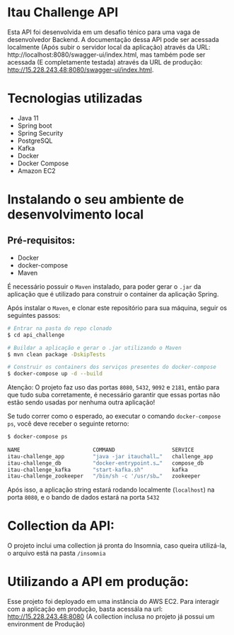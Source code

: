# Itau Challenge API

Esta API foi desenvolvida em um desafio ténico para uma vaga de desenvolvedor Backend.
A documentação dessa API pode ser acessada localmente (Após subir o servidor local da aplicação) através da URL: http://localhost:8080/swagger-ui/index.html, mas também pode ser acessada (E completamente testada) através da URL de produção: http://15.228.243.48:8080/swagger-ui/index.html.

# Tecnologias utilizadas
- Java 11
- Spring boot
- Spring Security
- PostgreSQL
- Kafka
- Docker
- Docker Compose
- Amazon EC2

# Instalando o seu ambiente de desenvolvimento local

## Pré-requisitos:
- Docker
- docker-compose
- Maven

É necessário possuir o `Maven` instalado, para poder gerar o `.jar` da aplicação que é utilizado para construir o container da aplicação Spring.

Após instalar o `Maven`, e clonar este repositório para sua máquina, seguir os seguintes passos:

```bash
# Entrar na pasta do repo clonado
$ cd api_challenge 

# Buildar a aplicação e gerar o .jar utilizando o Maven
$ mvn clean package -DskipTests

# Construir os containers dos serviços presentes do docker-compose
$ docker-compose up -d --build
```

Atenção: O projeto faz uso das portas `8080`, `5432`, `9092` e `2181`, então para que tudo suba corretamente, é necessário garantir que essas portas não estão sendo usadas por nenhuma outra aplicação!

Se tudo correr como o esperado, ao executar o comando `docker-compose ps`, você deve receber o seguinte retorno:
```bash
$ docker-compose ps    
       
NAME                       COMMAND                  SERVICE             STATUS              PORTS
itau-challenge_app         "java -jar itauchall…"   challenge_app       running             0.0.0.0:8080->8080/tcp, :::8080->8080/tcp
itau-challenge_db          "docker-entrypoint.s…"   compose_db          running             0.0.0.0:5432->5432/tcp, :::5432->5432/tcp
itau-challenge_kafka       "start-kafka.sh"         kafka               running             0.0.0.0:9092->9092/tcp, :::9092->9092/tcp
itau-challenge_zookeeper   "/bin/sh -c '/usr/sb…"   zookeeper           running             0.0.0.0:2181->2181/tcp, :::2181->2181/tcp
```

Após isso, a aplicação string estará rodando localmente (`localhost`) na porta `8080`, e o bando de dados estará na porta `5432`

# Collection da API:
O projeto inclui uma collection já pronta do Insomnia, caso queira utilizá-la, o arquivo está na pasta `/insomnia`

# Utilizando a API em produção:
Esse projeto foi deployado em uma instância do AWS EC2. Para interagir com a aplicação em produção, basta acessála na url: http://15.228.243.48:8080 (A collection inclusa no projeto já possui um environment de Produção)
